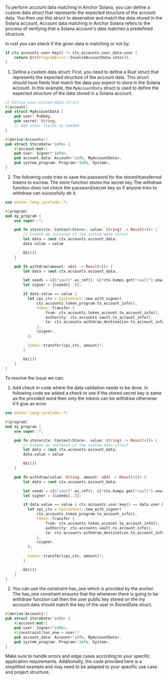 To perform account data matching in Anchor Solana, you can define a custom data struct that represents the expected structure of the account data. You then use this struct to deserialize and match the data stored in the Solana account. Account data matching in Anchor Solana refers to the process of verifying that a Solana account's data matches a predefined structure.

In rust you can check if the given data is matching or not by:
```rust
if ctx.accounts.user.key() != ctx.accounts.user_data.user {
    return Err(ProgramError::InvalidAccountData.into());
}
```

1. Define a custom data struct: First, you need to define a Rust struct that represents the expected structure of the account data. This struct should have fields that match the data you expect to store in the Solana account.
In this example, the `MyAccountData` struct is used to define the expected structure of the data stored in a Solana account. 

```rust
// Define your custom data struct
#[account]
pub struct MyAccountData {
    pub user: Pubkey,
    pub secret: String,
    // Add other fields as needed
}

#[derive(Accounts)]
pub struct StoreData<'info> {
    #[account(mut)]
    pub user: Signer<'info>,
    pub account_data: Account<'info, MyAccountData>,
    pub system_program: Program<'info, System>,
}
```
2. The following code tries to save the password for the stored/transferred tokens to escrow. The store function stores the secret key
   The withdraw function does not check the password/secret key so if anyone tries to withdraw can sucessfully do it.

```rust
use anchor_lang::prelude::*;

#[program]
mod my_program {
    use super::*;

    pub fn store(ctx: Context<Store>, value: String) -> Result<()> {
        // Create an instance of the custom data struct
        let data = &mut ctx.accounts.account_data;
        data.value = value

        Ok(())
    }

    pub fn withdraw(amount: u64) -> Result<()> {
        let data = &mut ctx.accounts.account_data;

        let seeds = &[b"vault".as_ref(), &[*ctx.bumps.get("vault").unwrap()]];
        let signer = [&seeds[..]];

        if data.value == value {
          let cpi_ctx = CpiContext::new_with_signer(
              ctx.accounts.token_program.to_account_info(),
              token::Transfer {
                  from: ctx.accounts.token_account.to_account_info(),
                  authority: ctx.accounts.vault.to_account_info(),
                  to: ctx.accounts.withdraw_destination.to_account_info(),
              },
              &signer,
          );
  
          token::transfer(cpi_ctx, amount)?;
        }

        Ok(())
    }
}
```

To resolve the issue we can: 
1. Add check in code where the data validation needs to be done. In following code we added a check to see if the stored secret key is same as the provided word then only the tokens can be withdraw otherwise it'll give an error.

```rust
use anchor_lang::prelude::*;

#[program]
mod my_program {
    use super::*;

    pub fn store(ctx: Context<Store>, value: String) -> Result<()> {
        // Create an instance of the custom data struct
        let data = &mut ctx.accounts.account_data;
        data.value = value

        Ok(())
    }

    pub fn withdraw(value: String, amount: u64) -> Result<()> {
        let data = &mut ctx.accounts.account_data;

        let seeds = &[b"vault".as_ref(), &[*ctx.bumps.get("vault").unwrap()]];
        let signer = [&seeds[..]];

        if data.value == value & ctx.accounts.user.key() == data.user.key() {
          let cpi_ctx = CpiContext::new_with_signer(
              ctx.accounts.token_program.to_account_info(),
              token::Transfer {
                  from: ctx.accounts.token_account.to_account_info(),
                  authority: ctx.accounts.vault.to_account_info(),
                  to: ctx.accounts.withdraw_destination.to_account_info(),
              },
              &signer,
          );
  
          token::transfer(cpi_ctx, amount)?;
        }

        Ok(())
    }
}
```

2. You can use the constraint has_one which is provided by the anchor. The has_one constraint ensures that the whenever there is going to be withdraw function call then the user public key stored on the my account data should match the key of the user in StoredData struct.

```rust
#[derive(Accounts)]
pub struct StoreData<'info> {
    #[account(mut)]
    pub user: Signer<'info>,
    #[constraint(has_one = user)]
    pub account_data: Account<'info, MyAccountData>,
    pub system_program: Program<'info, System>,
}
```

Make sure to handle errors and edge cases according to your specific application requirements. Additionally, the code provided here is a simplified example and may need to be adapted to your specific use case and project structure. 

